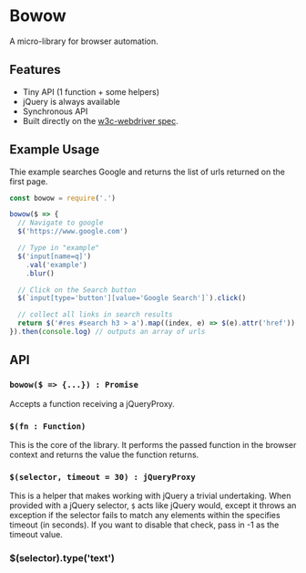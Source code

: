 # Bowow

A micro-library for browser automation.

## Features

* Tiny API (1 function + some helpers)
* jQuery is always available
* Synchronous API
* Built directly on the [w3c-webdriver spec](https://w3c.github.io/webdriver/webdriver-spec.html).

## Example Usage

Thie example searches Google and returns the list of urls returned on the first page.

```js
const bowow = require('.')

bowow($ => {
  // Navigate to google
  $('https://www.google.com')

  // Type in "example"
  $('input[name=q]')
    .val('example')
    .blur()

  // Click on the Search button
  $(`input[type='button'][value='Google Search']`).click()

  // collect all links in search results
  return $('#res #search h3 > a').map((index, e) => $(e).attr('href'))
}).then(console.log) // outputs an array of urls
```

## API

### `bowow($ => {...}) : Promise`

Accepts a function receiving a jQueryProxy.

### `$(fn : Function)`

This is the core of the library. It performs the passed function in the browser context and returns the value the function returns.

### `$(selector, timeout = 30) : jQueryProxy`

This is a helper that makes working with jQuery a trivial undertaking. When provided with a jQuery selector, `$` acts like jQuery would, except it throws an exception if the selector fails to match any elements within the specifies timeout (in seconds). If you want to disable that check, pass in -1 as the timeout value.

### $(selector).type('text')
